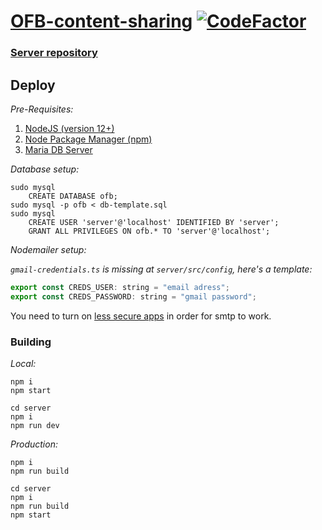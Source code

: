 # [OFB-content-sharing](https://cotearthur.github.io/OFB-content-sharing/) [![CodeFactor](https://www.codefactor.io/repository/github/cotearthur/ofb-content-sharing/badge?s=c4b62f1996e51f19b3acddfa33865084ff6b238b)](https://www.codefactor.io/repository/github/cotearthur/ofb-content-sharing)

### [Server repository](https://github.com/CoteArthur/OFB-content-sharing-server)

## Deploy
_Pre-Requisites:_
1. [NodeJS (version 12+)](https://nodejs.org/en/)
2. [Node Package Manager (npm)](https://www.npmjs.com/)
3. [Maria DB Server](https://mariadb.org/)

_Database setup:_

    sudo mysql
        CREATE DATABASE ofb;
    sudo mysql -p ofb < db-template.sql
    sudo mysql
        CREATE USER 'server'@'localhost' IDENTIFIED BY 'server';
        GRANT ALL PRIVILEGES ON ofb.* TO 'server'@'localhost';
      
_Nodemailer setup:_

_`gmail-credentials.ts` is missing at `server/src/config`, here's a template:_

```javascript
export const CREDS_USER: string = "email adress";
export const CREDS_PASSWORD: string = "gmail password";
```
You need to turn on [less secure apps](https://myaccount.google.com/lesssecureapps) in order for smtp to work.

### Building

_Local:_

    npm i
    npm start
    
    cd server
    npm i
    npm run dev
    
_Production:_

    npm i
    npm run build

    cd server
    npm i
    npm run build
    npm start
